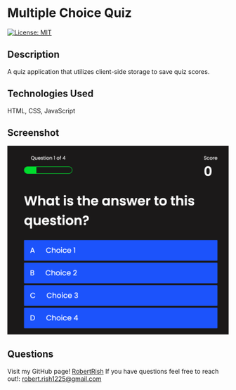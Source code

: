 
# Multiple Choice Quiz
[![License: MIT](https://img.shields.io/badge/License-MIT-yellow.svg)](https://opensource.org/licenses/MIT)

## Description
A quiz application that utilizes client-side storage to save quiz scores.  

## Technologies Used
HTML, CSS, JavaScript
      
## Screenshot
![screenshot of quiz app](screenshot.png)

## Questions
Visit my GitHub page! [RobertRish](https://github.com/RobertRish)
If you have questions feel free to reach out!: robert.rish1225@gmail.com